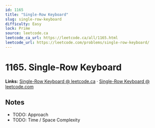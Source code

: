 ```yaml
--- 
id: 1165
title: "Single-Row Keyboard"
slug: single-row-keyboard
difficulty: Easy
lock: Prime
source: leetcode.ca
leetcode_ca_url: https://leetcode.ca/all/1165.html
leetcode_url: https://leetcode.com/problems/single-row-keyboard/
---
```


# 1165. Single-Row Keyboard

**Links:** [Single-Row Keyboard @ leetcode.ca](https://leetcode.ca/all/1165.html) · [Single-Row Keyboard @ leetcode.com](https://leetcode.com/problems/single-row-keyboard/)

## Notes
- TODO: Approach
- TODO: Time / Space Complexity
